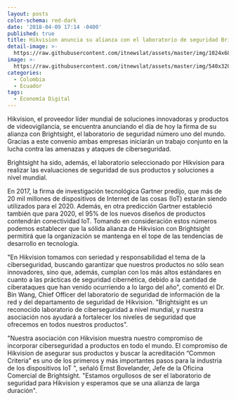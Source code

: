 ```yaml
---
layout: posts
color-schema: red-dark
date: '2018-04-09 17:14 -0400'
published: true
title: Hikvision anuncia su alianza con el laboratorio de seguridad Brightsight
detail-image: >-
  https://raw.githubusercontent.com/itnewslat/assets/master/img/1024x680/Hikvisiong.jpg
image: >-
  https://raw.githubusercontent.com/itnewslat/assets/master/img/540x320/Hikvisionp.jpg
categories:
  - Colombia
  - Ecuador
tags:
  - Economía Digital
---
```

Hikvision, el proveedor líder mundial de soluciones innovadoras y productos de videovigilancia, se encuentra anunciando el día de hoy la firma de su alianza con Brightsight, el laboratorio de seguridad número uno del mundo. Gracias a este convenio ambas empresas iniciarán un trabajo conjunto en la lucha contra las amenazas y ataques de ciberseguridad.

Brightsight ha sido, además, el laboratorio seleccionado por Hikvision para realizar las evaluaciones de seguridad de sus productos y soluciones a nivel mundial.

En 2017, la firma de investigación tecnológica Gartner predijo, que más de 20 mil millones de dispositivos de Internet de las cosas (IoT) estarán siendo utilizados para el 2020. Además, en otra predicción Gartner estableció también que para 2020, el 95% de los nuevos diseños de productos contendrán conectividad IoT. Tomando en consideración estos números podemos establecer que la sólida alianza de Hikvision con Brightsight permitirá que la organización se mantenga en el tope de las tendencias de desarrollo en tecnología.

"En Hikvision tomamos con seriedad y responsabilidad el tema de la ciberseguridad, buscando garantizar que nuestros productos no sólo sean innovadores, sino que, además, cumplan con los más altos estándares en cuanto a las prácticas de seguridad cibernética, debido a la cantidad de ciberataques que han venido ocurriendo a lo largo del año", comentó el Dr. Bin Wang, Chief Officer del laboratorio de seguridad de información de la red y del departamento de seguridad de Hikvision. "Brightsight es un reconocido laboratorio de ciberseguridad a nivel mundial, y nuestra asociación nos ayudará a fortalecer los niveles de seguridad que ofrecemos en todos nuestros productos".

"Nuestra asociación con Hikvision muestra nuestro compromiso de incorporar ciberseguridad a productos en todo el mundo. El compromiso de Hikvision de asegurar sus productos y buscar la acreditación “Common Criteria” es uno de los primeros y más importantes pasos para la industria de los dispositivos IoT ", señaló Ernst Bovelander, Jefe de la Oficina Comercial de Brightsight. "Estamos orgullosos de ser el laboratorio de seguridad para Hikvision y esperamos que se una alianza de larga duración".

